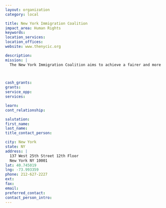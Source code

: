 ```yaml
---
layout: organization
category: local

title: New York Immigration Coalition
impact_area: Human Rights
keywords: 
location_services: 
location_offices: 
website: www.thenycic.org

description: 
mission: |
  The New York Immigration Coalition aims to achieve a fairer and more just society that values the contributions of immigrants and extends opportunity to all. The NYIC promotes immigrants’ full civic participation, fosters their leadership, and provides a unified voice and a vehicle for collective action for New York’s diverse immigrant communities.

  

cash_grants: 
grants: 
service_opp: 
services: 

learn: 
cont_relationship: 

salutation: 
first_name: 
last_name: 
title_contact_person: 

city: New York
state: NY
address: |
  137 West 25th Street 12th Floor    
  New York NY 10001
lat: 40.745019
lng: -73.993359
phone: 212-627-2227
ext: 
fax: 
email: 
preferred_contact: 
contact_person_intro: 
---
```

